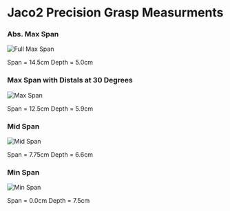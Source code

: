 # Jaco2 Precision Grasp Measurments


### Abs. Max Span
![Full Max Span](Images/)

Span = 14.5cm
Depth = 5.0cm


### Max Span with Distals at 30 Degrees
![Max Span](Images/)

Span = 12.5cm
Depth = 5.9cm


### Mid Span
![Mid Span](Images/)

Span = 7.75cm
Depth = 6.6cm


### Min Span
![Min Span](Images/)

Span = 0.0cm
Depth = 7.5cm
